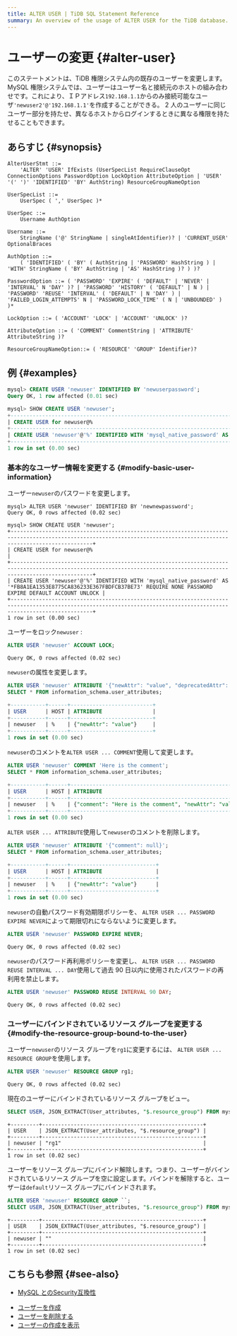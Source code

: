 ```yaml
---
title: ALTER USER | TiDB SQL Statement Reference
summary: An overview of the usage of ALTER USER for the TiDB database.
---
```


# ユーザーの変更 {#alter-user}

このステートメントは、TiDB 権限システム内の既存のユーザーを変更します。 MySQL 権限システムでは、ユーザーはユーザー名と接続元のホストの組み合わせです。これにより、ＩＰアドレス`192.168.1.1`からのみ接続可能なユーザ`'newuser2'@'192.168.1.1'`を作成することができる。 2 人のユーザーに同じユーザー部分を持たせ、異なるホストからログインするときに異なる権限を持たせることもできます。

## あらすじ {#synopsis}

```ebnf+diagram
AlterUserStmt ::=
    'ALTER' 'USER' IfExists (UserSpecList RequireClauseOpt ConnectionOptions PasswordOption LockOption AttributeOption | 'USER' '(' ')' 'IDENTIFIED' 'BY' AuthString) ResourceGroupNameOption

UserSpecList ::=
    UserSpec ( ',' UserSpec )*

UserSpec ::=
    Username AuthOption

Username ::=
    StringName ('@' StringName | singleAtIdentifier)? | 'CURRENT_USER' OptionalBraces

AuthOption ::=
    ( 'IDENTIFIED' ( 'BY' ( AuthString | 'PASSWORD' HashString ) | 'WITH' StringName ( 'BY' AuthString | 'AS' HashString )? ) )?

PasswordOption ::= ( 'PASSWORD' 'EXPIRE' ( 'DEFAULT' | 'NEVER' | 'INTERVAL' N 'DAY' )? | 'PASSWORD' 'HISTORY' ( 'DEFAULT' | N ) | 'PASSWORD' 'REUSE' 'INTERVAL' ( 'DEFAULT' | N 'DAY' ) | 'FAILED_LOGIN_ATTEMPTS' N | 'PASSWORD_LOCK_TIME' ( N | 'UNBOUNDED' ) )*

LockOption ::= ( 'ACCOUNT' 'LOCK' | 'ACCOUNT' 'UNLOCK' )?

AttributeOption ::= ( 'COMMENT' CommentString | 'ATTRIBUTE' AttributeString )?

ResourceGroupNameOption::= ( 'RESOURCE' 'GROUP' Identifier)?
```

## 例 {#examples}

```sql
mysql> CREATE USER 'newuser' IDENTIFIED BY 'newuserpassword';
Query OK, 1 row affected (0.01 sec)

mysql> SHOW CREATE USER 'newuser';
+----------------------------------------------------------------------------------------------------------------------------------------------------------------------+
| CREATE USER for newuser@%                                                                                                                                            |
+----------------------------------------------------------------------------------------------------------------------------------------------------------------------+
| CREATE USER 'newuser'@'%' IDENTIFIED WITH 'mysql_native_password' AS '*5806E04BBEE79E1899964C6A04D68BCA69B1A879' REQUIRE NONE PASSWORD EXPIRE DEFAULT ACCOUNT UNLOCK |
+----------------------------------------------------------------------------------------------------------------------------------------------------------------------+
1 row in set (0.00 sec)
```

### 基本的なユーザー情報を変更する {#modify-basic-user-information}

ユーザー`newuser`のパスワードを変更します。

```
mysql> ALTER USER 'newuser' IDENTIFIED BY 'newnewpassword';
Query OK, 0 rows affected (0.02 sec)

mysql> SHOW CREATE USER 'newuser';
+----------------------------------------------------------------------------------------------------------------------------------------------------------------------+
| CREATE USER for newuser@%                                                                                                                                            |
+----------------------------------------------------------------------------------------------------------------------------------------------------------------------+
| CREATE USER 'newuser'@'%' IDENTIFIED WITH 'mysql_native_password' AS '*FB8A1EA1353E8775CA836233E367FBDFCB37BE73' REQUIRE NONE PASSWORD EXPIRE DEFAULT ACCOUNT UNLOCK |
+----------------------------------------------------------------------------------------------------------------------------------------------------------------------+
1 row in set (0.00 sec)
```

ユーザーをロック`newuser` :

```sql
ALTER USER 'newuser' ACCOUNT LOCK;
```

```
Query OK, 0 rows affected (0.02 sec)
```

`newuser`の属性を変更します。

```sql
ALTER USER 'newuser' ATTRIBUTE '{"newAttr": "value", "deprecatedAttr": null}';
SELECT * FROM information_schema.user_attributes;
```

```sql
+-----------+------+--------------------------+
| USER      | HOST | ATTRIBUTE                |
+-----------+------+--------------------------+
| newuser   | %    | {"newAttr": "value"}     |
+-----------+------+--------------------------+
1 rows in set (0.00 sec)
```

`newuser`のコメントを`ALTER USER ... COMMENT`使用して変更します。

```sql
ALTER USER 'newuser' COMMENT 'Here is the comment';
SELECT * FROM information_schema.user_attributes;
```

```sql
+-----------+------+--------------------------------------------------------+
| USER      | HOST | ATTRIBUTE                                              |
+-----------+------+--------------------------------------------------------+
| newuser   | %    | {"comment": "Here is the comment", "newAttr": "value"} |
+-----------+------+--------------------------------------------------------+
1 rows in set (0.00 sec)
```

`ALTER USER ... ATTRIBUTE`使用して`newuser`のコメントを削除します。

```sql
ALTER USER 'newuser' ATTRIBUTE '{"comment": null}';
SELECT * FROM information_schema.user_attributes;
```

```sql
+-----------+------+---------------------------+
| USER      | HOST | ATTRIBUTE                 |
+-----------+------+---------------------------+
| newuser   | %    | {"newAttr": "value"}      |
+-----------+------+---------------------------+
1 rows in set (0.00 sec)
```

`newuser`の自動パスワード有効期限ポリシーを、 `ALTER USER ... PASSWORD EXPIRE NEVER`によって期限切れにならないように変更します。

```sql
ALTER USER 'newuser' PASSWORD EXPIRE NEVER;
```

```
Query OK, 0 rows affected (0.02 sec)
```

`newuser`のパスワード再利用ポリシーを変更し、 `ALTER USER ... PASSWORD REUSE INTERVAL ... DAY`使用して過去 90 日以内に使用されたパスワードの再利用を禁止します。

```sql
ALTER USER 'newuser' PASSWORD REUSE INTERVAL 90 DAY;
```

```
Query OK, 0 rows affected (0.02 sec)
```

### ユーザーにバインドされているリソース グループを変更する {#modify-the-resource-group-bound-to-the-user}

ユーザー`newuser`のリソース グループを`rg1`に変更するには、 `ALTER USER ... RESOURCE GROUP`を使用します。

```sql
ALTER USER 'newuser' RESOURCE GROUP rg1;
```

```
Query OK, 0 rows affected (0.02 sec)
```

現在のユーザーにバインドされているリソース グループをビュー。

```sql
SELECT USER, JSON_EXTRACT(User_attributes, "$.resource_group") FROM mysql.user WHERE user = "newuser";
```

```
+---------+---------------------------------------------------+
| USER    | JSON_EXTRACT(User_attributes, "$.resource_group") |
+---------+---------------------------------------------------+
| newuser | "rg1"                                             |
+---------+---------------------------------------------------+
1 row in set (0.02 sec)
```

ユーザーをリソース グループにバインド解除します。つまり、ユーザーがバインドされているリソース グループを空に設定します。バインドを解除すると、ユーザーは`default`リソース グループにバインドされます。

```sql
ALTER USER 'newuser' RESOURCE GROUP ``;
SELECT USER, JSON_EXTRACT(User_attributes, "$.resource_group") FROM mysql.user WHERE user = "newuser";
```

```
+---------+---------------------------------------------------+
| USER    | JSON_EXTRACT(User_attributes, "$.resource_group") |
+---------+---------------------------------------------------+
| newuser | ""                                                |
+---------+---------------------------------------------------+
1 row in set (0.02 sec)
```

## こちらも参照 {#see-also}

<CustomContent platform="tidb">

-   [MySQL とのSecurity互換性](/security-compatibility-with-mysql.md)

</CustomContent>

-   [ユーザーを作成](/sql-statements/sql-statement-create-user.md)
-   [ユーザーを削除する](/sql-statements/sql-statement-drop-user.md)
-   [ユーザーの作成を表示](/sql-statements/sql-statement-show-create-user.md)
